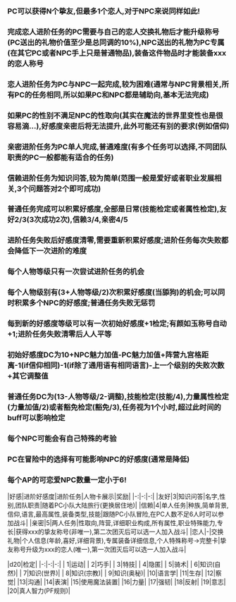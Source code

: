 ### PC可以获得N个挚友,但最多1个恋人,对于NPC来说同样如此! ###  
### 完成恋人进阶任务的PC需要与自己的恋人交换礼物后才能升级称号(PC送出的礼物价值至少是总同调的10%),NPC送出的礼物为PC专属(在其它PC或者NPC手上只是普通物品),装备这件物品时才能装备xxx的恋人称号 ###  
### 恋人进阶任务为PC与NPC一起完成,较为困难(通常与NPC背景相关,所有PC的任务相同,所以如果PC和NPC都是辅助向,基本无法完成) ###   
### 如果PC的性别不满足NPC的性取向(其实在魔法的世界里变性也是很容易滴...),好感度亲密后将无法提升,此外可能还有别的要求(例如信仰) ###   
### 亲密进阶任务为PC单人完成,普通难度(有多个任务可以选择,不同团队职责的PC一般都能有适合的任务) ###     
### 信赖进阶任务为知识问答,较为简单(范围一般是爱好或者职业发展相关,3个问题答对2个即可成功) ###     
### 普通任务完成可以积累好感度,全部是日常(技能检定或者属性检定),友好2/3(3次成功2次),信赖3/4,亲密4/5 ###      
### 进阶任务失败后好感度清零,需要重新积累好感度;进阶任务每次失败都会降低下一次进阶的难度 ###  
### 每个人物等级只有一次尝试进阶任务的机会 ###  
### 每个人物级别有(3+人物等级/2)次积累好感度(当舔狗)的机会;可以同时积累多个NPC的好感度;普通任务失败无惩罚 ###    
### 每到新的好感度等级可以有一次初始好感度+1检定;有颜如玉称号自动+1;进阶任务失败清零后人人平等 ###    
### 初始好感度DC为10+NPC魅力加值-PC魅力加值+阵营九宫格距离-1(if信仰相同)-1(if除了通用语有相同语言)-上一个级别的失败次数+其它调整值 ###   
### 普通任务DC为(13-人物等级/2-调整),技能检定(技能/4),力量属性检定(力量加值/2)或者豁免检定(豁免/3),任务视为1个小时,超过此时间的buff可以影响检定 ###   
### 每个NPC可能会有自己特殊的考验 ###   
### PC在冒险中的选择有可能影响NPC的好感度(通常是降低) ###   
### 每个AP的可恋爱NPC数量一定小于6! ###    

|好感|进阶好感度|进阶任务|人物卡展示|奖励|
|-:|-:|-:|
|友好|3|知识问答|名字,性别,团队职责|随着PC小队大陆旅行(更换居住地)|
|信赖|4|单人任务|种族,简单背景,信仰,语言,最高属性,装备类型,技能|跟随PC小队冒险,在PC人数不足6人时可以参加战斗|
|亲密|5|两人任务|性取向,阵营,详细职业构成,所有属性,职业特殊能力,专长|获得xxx的挚友称号(非唯一),第二次团灭后可以选一人加入战斗|
|恋人|-|交换礼物|个人信息(年龄,喜好,详细背景),专属装备详细信息,个人特殊称号->完整卡|挚友称号升级为xxx的恋人(唯一),第一次团灭后可以选一人加入战斗|

|d20|检定|
|-:|-:|-:|
| 1|运动|
| 2|巧手|
| 3|特技|
| 4|隐匿|
| 5|骑术|
| 6|知识(自然)|
| 7|知识(世界)|
| 8|知识(宗教)|
| 9|知识(奥秘)|
|10|语言学|
|11|生存|
|12|察觉|
|13|沟通|
|14|表演|
|15|使用魔法装置|
|16|力量|
|17|强韧|
|18|反射|
|19|意志|
|20|真人智力(PF规则)|
